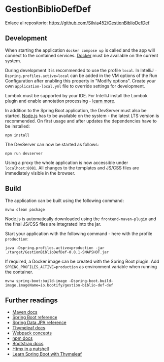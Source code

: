 # GestionBiblioDefDef
Enlace al repositorio: https://github.com/Silvia452/GestionBiblioDefDef

## Development

When starting the application `docker compose up` is called and the app will connect to the contained services.
[Docker](https://www.docker.com/get-started/) must be available on the current system.

During development it is recommended to use the profile `local`. In IntelliJ `-Dspring.profiles.active=local` can be
added in the VM options of the Run Configuration after enabling this property in "Modify options". Create your own
`application-local.yml` file to override settings for development.

Lombok must be supported by your IDE. For IntelliJ install the Lombok plugin and enable annotation processing -
[learn more](https://bootify.io/next-steps/spring-boot-with-lombok.html).

In addition to the Spring Boot application, the DevServer must also be started. [Node.js](https://nodejs.org/) has to be
available on the system - the latest LTS version is recommended. On first usage and after updates the dependencies have to be installed:

```
npm install
```

The DevServer can now be started as follows:

```
npm run devserver
```

Using a proxy the whole application is now accessible under `localhost:8081`. All changes to the templates and JS/CSS
files are immediately visible in the browser.

## Build

The application can be built using the following command:

```
mvnw clean package
```

Node.js is automatically downloaded using the `frontend-maven-plugin` and the final JS/CSS files are integrated into the jar.

Start your application with the following command - here with the profile `production`:

```
java -Dspring.profiles.active=production -jar ./target/GestionBiblioDefDef-0.0.1-SNAPSHOT.jar
```

If required, a Docker image can be created with the Spring Boot plugin. Add `SPRING_PROFILES_ACTIVE=production` as
environment variable when running the container.

```
mvnw spring-boot:build-image -Dspring-boot.build-image.imageName=io.bootify/gestion-biblio-def-def
```

## Further readings

* [Maven docs](https://maven.apache.org/guides/index.html)  
* [Spring Boot reference](https://docs.spring.io/spring-boot/docs/current/reference/htmlsingle/)  
* [Spring Data JPA reference](https://docs.spring.io/spring-data/jpa/docs/current/reference/html/)  
* [Thymeleaf docs](https://www.thymeleaf.org/documentation.html)  
* [Webpack concepts](https://webpack.js.org/concepts/)  
* [npm docs](https://docs.npmjs.com/)  
* [Bootstrap docs](https://getbootstrap.com/docs/5.3/getting-started/introduction/)  
* [Htmx in a nutshell](https://htmx.org/docs/)  
* [Learn Spring Boot with Thymeleaf](https://www.wimdeblauwe.com/books/taming-thymeleaf/)  
